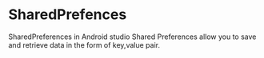 # SharedPrefences
SharedPreferences in Android studio
Shared Preferences allow you to save and retrieve data in the form of key,value pair.
